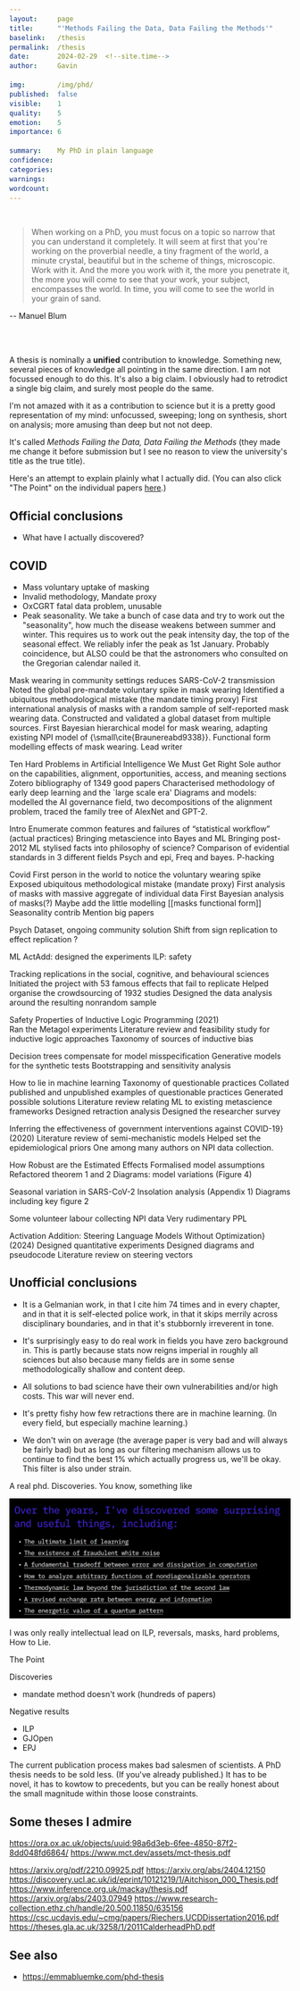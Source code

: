 ```yaml
---
layout:     page
title:      "'Methods Failing the Data, Data Failing the Methods'"
baselink:   /thesis
permalink:  /thesis
date:       2024-02-29  <!--site.time-->
author:     Gavin

img:        /img/phd/
published:  false
visible:    1
quality:    5
emotion:    5
importance: 6

summary:    My PhD in plain language
confidence: 
categories: 
warnings:   
wordcount:      
---
```


<br>

> When working on a PhD, you must focus on a topic so narrow that you can understand it completely. It will seem at first that you're working on the proverbial needle, a tiny fragment of the world, a minute crystal, beautiful but in the scheme of things, microscopic. Work with it. And the more you work with it, the more you penetrate it, the more you will come to see that your work, your subject, encompasses the world. In time, you will come to see the world in your grain of sand.

-- Manuel Blum


<br><br>


A thesis is nominally a __unified__ contribution to knowledge. Something new, several pieces of knowledge all pointing in the same direction. I am not focussed enough to do this. It's also a big claim. I obviously had to retrodict a single big claim, and surely most people do the same. 
        <!-- - [[concocting a coherent PhD (2023)]] -->



I'm not amazed with it as a contribution to science but it is a pretty good representation of my mind: unfocussed, sweeping; long on synthesis, short on analysis; more amusing than deep but not not deep.


It's called _Methods Failing the Data, Data Failing the Methods_ (they made me change it before submission but I see no reason to view the university's title as the true title).


Here's an attempt to explain plainly what I actually did. (You can also click "The Point" on the individual papers <a href="/researches">here</a>.)


## Official conclusions

- What have I actually discovered?

## COVID

- Mass voluntary uptake of masking
- Invalid methodology, Mandate proxy
- OxCGRT fatal data problem, unusable
- Peak seasonality. We take a bunch of case data and try to work out the "seasonality", how much the disease weakens between summer and winter. This requires us to work out the peak intensity day, the top of the seasonal effect. We reliably infer the peak as 1st January. Probably coincidence, but ALSO could be that the astronomers who consulted on the Gregorian calendar nailed it.


Mask wearing in community settings reduces SARS-CoV-2 transmission
    Noted the global pre-mandate voluntary spike in mask wearing
    Identified a ubiquitous methodological mistake (the mandate timing proxy)
    First international analysis of masks with a random sample of self-reported mask wearing data. Constructed and validated a global dataset from multiple sources.
    First Bayesian hierarchical model for mask wearing, adapting existing NPI model of {\small\cite{Braunereabd9338}}. Functional form modelling effects of mask wearing.
    Lead writer






Ten Hard Problems in Artificial Intelligence We Must Get Right
    Sole author on the capabilities, alignment, opportunities, access, and meaning sections
    Zotero bibliography of 1349 good papers
    Characterised methodology of early deep learning and the `large scale era'
    Diagrams and models: modelled the AI governance field, two decompositions of the alignment problem, traced the family tree of AlexNet and GPT-2.


Intro
    Enumerate common features and failures of “statistical workflow” (actual practices)
    Bringing metascience into Bayes and ML 
    Bringing post-2012 ML stylised facts into philosophy of science?
    Comparison of evidential standards in 3 different fields
    Psych and epi, Freq and bayes. P-hacking

Covid
    First person in the world to notice the voluntary wearing spike
    Exposed ubiquitous methodological mistake (mandate proxy)
    First analysis of masks with massive aggregate of individual data
    First Bayesian analysis of masks(?)
    Maybe add the little modelling [[masks functional form]]
    Seasonality contrib
    Mention big papers

Psych
    Dataset, ongoing community solution
    Shift from sign replication to effect replication
    ?

ML
    ActAdd: designed the experiments
    ILP: safety 


Tracking replications in the social, cognitive, and behavioural sciences    
    Initiated the project with 53 famous effects that fail to replicate
    Helped organise the crowdsourcing of 1932 studies
    Designed the data analysis around the resulting nonrandom sample


Safety Properties of Inductive Logic Programming (2021)  
    Ran the Metagol experiments
    Literature review and feasibility study for inductive logic approaches
    Taxonomy of sources of inductive bias


Decision trees compensate for model misspecification
    Generative models for the synthetic tests
    Bootstrapping and sensitivity analysis


How to lie in machine learning
    Taxonomy of questionable practices
    Collated published and unpublished examples of questionable practices
    Generated possible solutions
    Literature review relating ML to existing metascience frameworks
    Designed retraction analysis
    Designed the researcher survey


Inferring the effectiveness of government interventions against COVID-19} (2020)
    Literature review of semi-mechanistic models
    Helped set the epidemiological priors
    One among many authors on NPI data collection.




How Robust are the Estimated Effects
    Formalised model assumptions
    Refactored theorem 1 and 2
    Diagrams: model variations (Figure 4)




Seasonal variation in SARS-CoV-2
    Insolation analysis (Appendix 1)
    Diagrams including key figure 2



Some volunteer labour collecting NPI data
Very rudimentary PPL 


Activation Addition: Steering Language Models Without Optimization} (2024)
    Designed quantitative experiments 
    Designed diagrams and pseudocode
    Literature review on steering vectors





## Unofficial conclusions

* It is a Gelmanian work, in that I cite him 74 times and in every chapter, and in that it is self-elected police work, in that it skips merrily across disciplinary boundaries, and in that it's stubbornly irreverent in tone.

* It's surprisingly easy to do real work in fields you have zero background in. This is partly because stats now reigns imperial in roughly all sciences but also because many fields are in some sense methodologically shallow and content deep.

* All solutions to bad science have their own vulnerabilities and/or high costs. This war will never end. 

* It's pretty fishy how few retractions there are in machine learning. (In every field, but especially machine learning.)

* We don't win on average (the average paper is very bad and will always be fairly bad) but as long as our filtering mechanism allows us to continue to find the best 1% which actually progress us, we'll be okay. This filter is also under strain.

<!-- * [[ML ate AI]]  [[stat ML ate ML]]  [[ML ate stats]]  -->





A real phd. Discoveries. You know, something like

<img src="/img/riechers.png" />



I was only really intellectual lead on ILP, reversals, masks, hard problems, How to Lie. 



The Point

Discoveries 
- mandate method doesn't work (hundreds of papers)

Negative results
- ILP
- GJOpen
- EPJ


The current publication process makes bad salesmen of scientists. A PhD thesis needs to be sold less. (If you've already published.) It has to be novel, it has to kowtow to precedents, but you can be really honest about the small magnitude within those loose constraints.



## Some theses I admire
https://ora.ox.ac.uk/objects/uuid:98a6d3eb-6fee-4850-87f2-8dd048fd6864/
https://www.mct.dev/assets/mct-thesis.pdf

https://arxiv.org/pdf/2210.09925.pdf
https://arxiv.org/abs/2404.12150
https://discovery.ucl.ac.uk/id/eprint/10121219/1/Aitchison_000_Thesis.pdf 
https://www.inference.org.uk/mackay/thesis.pdf
https://arxiv.org/abs/2403.07949 
https://www.research-collection.ethz.ch/handle/20.500.11850/635156
https://csc.ucdavis.edu/~cmg/papers/Riechers.UCDDissertation2016.pdf
https://theses.gla.ac.uk/3258/1/2011CalderheadPhD.pdf



## See also

* https://emmabluemke.com/phd-thesis